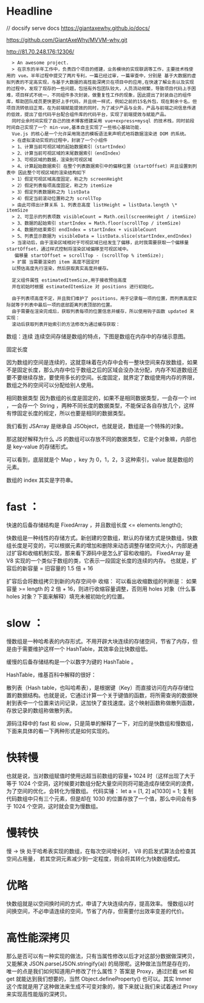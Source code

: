 # Headline

// docsify serve docs
https://giantaxewhy.github.io/docs/

https://github.com/GiantAxeWhy/MVVM-why.git

http://81.70.248.176:12306/

      > An awesome project.
      > 在京东的半年工作中，负责四个项目的搭建，业务模块的实现联调等工作，主要技术栈使用的 vue。半年过程中提交了两片专利，一篇已经过审，一篇审查中，分别是 基于大数据的虚拟列表的不定高实现，与基于大数据的高性能深拷贝在项目中的应用,在快速了解业务以及实现的过程中，发现了现存的一些问题，包括有外包团队较大，人员流动频繁，导致项目代码上手困难，项目样式不统一，不同组件多次封装，做重复性工作的现象，因此提出了封装自己的组件库，帮助团队成员更快更好上手代码，并且统一样式，例如之前的15名外包，现在剩余十名，但项目流转依旧正常。在为前端赋能提效的同时，为了减少产品与业务，产品与前端之间信息传递的低效，提出了低代码平台配合组件库的代码平台，实现了前端提效与赋能产品。
      同时业余时间实现了自己的技术博客搭建采用 vue+express+mysql 的技术栈，同时前段时间自己实现了一个 min-vue,基本自主实现了一些核心基础功能.
      Vue.js 的核心是一个允许采用简洁的模板语法来声明式地将数据渲染进 DOM 的系统。
      > 在虚拟滚动实现的过程中，封装了一个小组件
      > 1、计算当前可视区域的起始数据索引（startIndex）
      > 2、计算当前可视区域的末尾数据索引（endIndex）
      > 3、可视区域的数据，渲染到可视区域
      > 4、计算起始数据索引 在整个列表数据索引中的偏移位置（startOffset）并且设置到列表中 因此整个可视区域的渲染结构如下
      > 1）假定可视区域高度固定，称之为 screenHeight
      > 2）假定列表每项高度固定，称之为 itemSize
      > 3）假定列表数据称之为 listData
      > 4）假定当前滚动位置称之为 scrollTop
      > 由此可得出计算关系 1、列表总高度 listHeight = listData.length \* itemSize
      > 2、可显示的列表项数 visibleCount = Math.ceil(screenHeight / itemSize)
      > 3、数据的起始索引 startIndex = Math.floor(scrollTop / itemSize)
      > 4、数据的结束索引 endIndex = startIndex + visibleCount
      > 5、列表显示数据为 visibleData = listData.slice(startIndex,endIndex)
      > 当滚动后，由于渲染区域相对于可视区域已经发生了偏移，此时我需要获取一个偏移量 startOffset，通过样式控制将渲染区域偏移至可视区域中。
       偏移量 startOffset = scrollTop - (scrollTop % itemSize);
      > 扩展 当需要渲染的 item 高度不固定时
      以预估高度先行渲染，然后获取真实高度并缓存。

      定义组件属性 estimatedItemSize,用于接收预估高度
      并在初始时根据 estimatedItemSize 对 positions 进行初始化。

      由于列表项高度不定，并且我们维护了 positions，用于记录每一项的位置，而列表高度实际就等于列表中最后一项的底部距离列表顶部的位置。
      由于需要在渲染完成后，获取列表每项的位置信息并缓存，所以使用钩子函数 updated 来实现：
      滚动后获取列表开始索引的方法修改为通过缓存获取：

数组：连续
连续空间存储是数组的特点，下图是数组在内存中的存储示意图。

固定长度

因为数组的空间是连续的，这就意味着在内存中会有一整块空间来存放数组，如果不是固定长度，那么内存中位于数组之后的区域会没办法分配，内存不知道数组还要不要继续存放，要使用多长的空间。长度固定，就界定了数组使用内存的界限，数组之外的空间可以分配给别人使用。

相同数据类型
因为数组的长度是固定的，如果不是相同数据类型，一会存一个 int ，一会存一个 String ，两种不同长度的数据类型，不能保证各自存放几个，这样有悖固定长度的规定，所以也要是相同的数据类型。

我们看到 JSArray 是继承自 JSObject，也就是说，数组是一个特殊的对象。

那这就好解释为什么 JS 的数组可以存放不同的数据类型，它是个对象嘛，内部也是 key-value 的存储形式。

可以看到，底层就是个 Map ，key 为 0，1，2，3 这种索引，value 就是数组的元素。

数组的 index 其实是字符串。

# fast ：

快速的后备存储结构是 FixedArray ，并且数组长度 <= elements.length();

快数组是一种线性的存储方式。新创建的空数组，默认的存储方式是快数组，快数组长度是可变的，可以根据元素的增加和删除来动态调整存储空间大小，内部是通过扩容和收缩机制实现，那来看下源码中是怎么扩容和收缩的。
FixedArray 是 V8 实现的一个类似于数组的类，它表示一段固定长度的连续的内存。
也就是，扩容后的新容量 = 旧容量的 1.5 倍 + 16

扩容后会将数组拷贝到新的内存空间中
收缩：
可以看出收缩数组的判断是： 如果容量 >= length 的 2 倍 + 16，则进行收缩容量调整，否则用 holes 对象（什么事 holes 对象？下面来解释）填充未被初始化的位置。

# slow ：

慢数组是一种哈希表的内存形式。不用开辟大块连续的存储空间，节省了内存，但是由于需要维护这样一个 HashTable，其效率会比快数组低。

缓慢的后备存储结构是一个以数字为键的 HashTable 。

HashTable，维基百科中解释的很好：

散列表（Hash table，也叫哈希表），是根据键（Key）而直接访问在内存存储位置的数据结构。也就是说，它通过计算一个关于键值的函数，将所需查询的数据映射到表中一个位置来访问记录，这加快了查找速度。这个映射函数称做散列函数，存放记录的数组称做散列表。

源码注释中的 fast 和 slow，只是简单的解释了一下，对应的是快数组和慢数组，下面来具体的看一下两种形式是如何实现的。

# 快转慢

也就是说，当对数组赋值时使用远超当前数组的容量+ 1024 时（这样出现了大于等于 1024 个空洞，这时候要对数组分配大量空间则将可能造成存储空间的浪费，为了空间的优化，会转化为慢数组。
代码实锤：
let a = [1, 2]
a[1030] = 1;
复制代码数组中只有三个元素，但是却在 1030 的位置存放了一个值，那么中间会有多于 1024 个空洞，这时就会变为慢数组。

# 慢转快

慢 -> 快
处于哈希表实现的数组，在每次空间增长时， V8 的启发式算法会检查其空间占用量， 若其空洞元素减少到一定程度，则会将其转化为快数组模式。

# 优略

快数组就是以空间换时间的方式，申请了大块连续内存，提高效率。 慢数组以时间换空间，不必申请连续的空间，节省了内存，但需要付出效率变差的代价。

# 高性能深拷贝

那么是否可以有一种实现的做法，只有当属性修改以后才对这部分数据做深拷贝，又能解决 JSON.parse(JSON.stringify(a)) 的局限呢。这种做法当然是存在的，唯一的点是我们如何知道用户修改了什么属性？
答案是 Proxy，通过拦截 set 和 get 就能达到我们想要的，当然 Object.defineProperty() 也可以。其实 Immer 这个库就是用了这种做法来生成不可变对象的，接下来就让我们来试着通过 Proxy 来实现高性能版的深拷贝。
